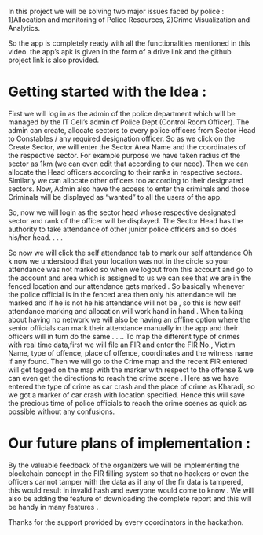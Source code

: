 In this project we will be solving two major issues faced by police :
1)Allocation and monitoring of Police Resources,
2)Crime Visualization and Analytics.

So the app is completely ready with all the functionalities mentioned in this video. the app’s apk is given in the form of a drive link and the github project link is also provided.
# Getting started with the Idea :
First we will log in as the admin of the police department which will be managed by the IT Cell’s admin of Police Dept (Control Room Officer). The admin can create, allocate sectors to every police officers from Sector Head to Constables / any required designation officer. 
So as we click on the Create Sector, we will enter the Sector Area Name and the coordinates of the respective sector. For example purpose we have taken radius of the sector as 1km (we can even edit that according to our need).
Then we can allocate the Head officers according to their ranks in respective sectors.
Similarly we can allocate other officers too according to their designated sectors.
Now, Admin also have the access to enter the criminals and those Criminals will be displayed as “wanted” to all the users of the app.

So, now we will login as the sector head whose respective designated sector and rank of the officer will be displayed. The Sector Head has the authority to take attendance of other junior police officers and so does his/her head.
. . .

So now we will click the self attendance tab to mark our self attendance
Oh k now we understood that your location was not in the circle so your attendance was not marked so when we logout from this account and go to the account and area which is assigned to us we can see that we are in the fenced location and our attendance gets marked .
So basically whenever the police official is in the fenced area then only his attendance will be marked and if he is not he his attendance will not be , so this is how self attendance marking and allocation will work hand in hand . When talking about having no network we will also be having an offline option where the senior officials can mark their attendance manually in the app and their officers will in turn do the same .
….
To map the different type of crimes with real time data,first we will file an FIR and enter the FIR No., Victim Name, type of offence, place of offence, coordinates and the witness name if any found.
Then we will go to the Crime map and the recent FIR entered will get tagged on the map with the marker with respect to the offense & we can even get the directions to reach the crime scene . Here as we have entered the type of crime as car crash and the place of crime as Kharadi, so we got a marker of car crash with location specified. Hence this will save the precious time of police officials to reach the crime scenes as quick as possible without any confusions.

# Our future plans of implementation :
By the valuable feedback of the organizers we will be implementing the blockchain concept in the FIR filling system so that no hackers or even the officers cannot tamper with the data as if any of the fir data is tampered, this would result in invalid hash and everyone would come to know .
We will also be adding the feature of downloading the complete report and this will be handy in many features . 

Thanks for the support provided by every coordinators in the hackathon.
